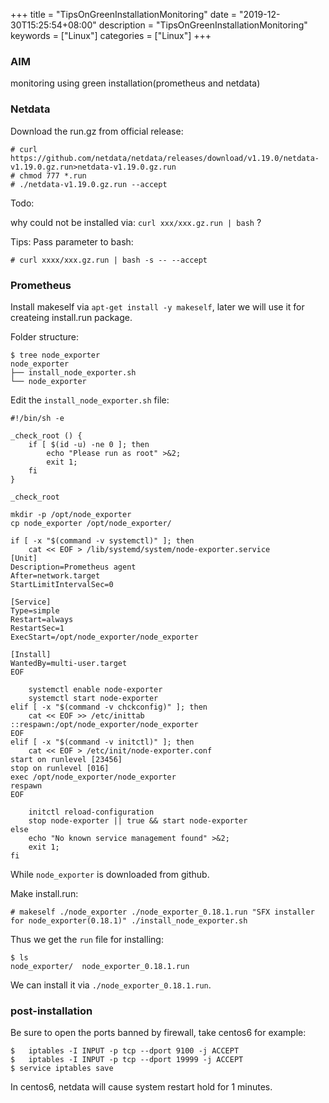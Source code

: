 +++
title = "TipsOnGreenInstallationMonitoring"
date = "2019-12-30T15:25:54+08:00"
description = "TipsOnGreenInstallationMonitoring"
keywords = ["Linux"]
categories = ["Linux"]
+++
### AIM
monitoring using green installation(prometheus and netdata)
### Netdata
Download the run.gz from official release:     

```
# curl https://github.com/netdata/netdata/releases/download/v1.19.0/netdata-v1.19.0.gz.run>netdata-v1.19.0.gz.run
# chmod 777 *.run
# ./netdata-v1.19.0.gz.run --accept
```
Todo:    

why could not be installed via:    `curl xxx/xxx.gz.run | bash` ?   

Tips: Pass parameter to bash:    

```
# curl xxxx/xxx.gz.run | bash -s -- --accept
```
### Prometheus
Install makeself via `apt-get install -y makeself`, later we will use it for createing install.run package.   

Folder structure:    

```
$ tree node_exporter 
node_exporter
├── install_node_exporter.sh
└── node_exporter
```
Edit the `install_node_exporter.sh` file:     

```
#!/bin/sh -e

_check_root () {
    if [ $(id -u) -ne 0 ]; then
        echo "Please run as root" >&2;
        exit 1;
    fi
}

_check_root

mkdir -p /opt/node_exporter
cp node_exporter /opt/node_exporter/

if [ -x "$(command -v systemctl)" ]; then
    cat << EOF > /lib/systemd/system/node-exporter.service
[Unit]
Description=Prometheus agent
After=network.target
StartLimitIntervalSec=0

[Service]
Type=simple
Restart=always
RestartSec=1
ExecStart=/opt/node_exporter/node_exporter

[Install]
WantedBy=multi-user.target
EOF

    systemctl enable node-exporter
    systemctl start node-exporter
elif [ -x "$(command -v chckconfig)" ]; then
    cat << EOF >> /etc/inittab
::respawn:/opt/node_exporter/node_exporter
EOF
elif [ -x "$(command -v initctl)" ]; then
    cat << EOF > /etc/init/node-exporter.conf
start on runlevel [23456]
stop on runlevel [016]
exec /opt/node_exporter/node_exporter
respawn
EOF

    initctl reload-configuration
    stop node-exporter || true && start node-exporter
else
    echo "No known service management found" >&2;
    exit 1;
fi
```

While `node_exporter` is downloaded from github.    

Make install.run:    

```
# makeself ./node_exporter ./node_exporter_0.18.1.run "SFX installer for node_exporter(0.18.1)" ./install_node_exporter.sh
```

Thus we get the `run` file for installing:     

```
$ ls
node_exporter/  node_exporter_0.18.1.run
```
We can install it via `./node_exporter_0.18.1.run`.    

### post-installation
Be sure to open the ports banned by firewall, take centos6 for example:      

```
$   iptables -I INPUT -p tcp --dport 9100 -j ACCEPT
$   iptables -I INPUT -p tcp --dport 19999 -j ACCEPT
$ service iptables save
```
In centos6, netdata will cause system restart hold for 1 minutes.   
